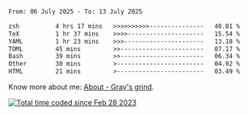 <!--START_SECTION:waka-->

```txt
From: 06 July 2025 - To: 13 July 2025

zsh          4 hrs 17 mins   >>>>>>>>>>---------------   40.81 %
TeX          1 hr 37 mins    >>>>---------------------   15.54 %
YAML         1 hr 23 mins    >>>----------------------   13.18 %
TOML         45 mins         >>-----------------------   07.17 %
Bash         39 mins         >>-----------------------   06.34 %
Other        30 mins         >------------------------   04.92 %
HTML         21 mins         >------------------------   03.49 %
```

<!--END_SECTION:waka-->

<!-- [![grayxu's github stats](https://github-readme-stats.vercel.app/api?username=grayxu&count_private=true&show_icons=true)](https://github.com/grayxu) -->

Know more about me: [About - Gray's grind](https://www.grayxu.cn/).
<p align="left">
  <a href="https://wakatime.com/@c69eb31e-43a1-463f-8968-c3449e386f57"><img src="https://wakatime.com/badge/user/c69eb31e-43a1-463f-8968-c3449e386f57.svg" title="Total time coded since Feb 28 2023" /></a>
</p>

